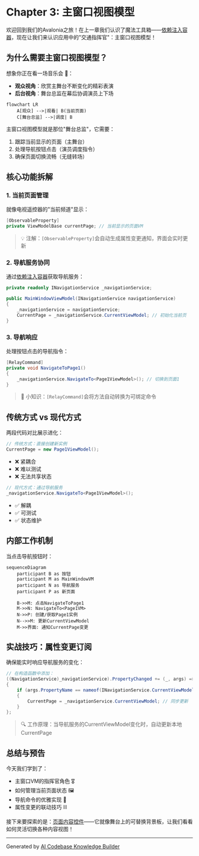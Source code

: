 # Chapter 3: 主窗口视图模型

欢迎回到我们的Avalonia之旅！在上一章我们认识了魔法工具箱——[依赖注入容器](02_依赖注入容器_.md)，现在让我们来认识应用中的"交通指挥官"：主窗口视图模型！

## 为什么需要主窗口视图模型？

想象你正在看一场音乐会 🎵：

- **观众视角**：欣赏主舞台不断变化的精彩表演
- **后台视角**：舞台总监在幕后协调演员上下场

```mermaid
flowchart LR
    A[观众] -->|观看| B(当前页面)
    C[舞台总监] -->|调度| B
```

主窗口视图模型就是那位"舞台总监"，它需要：
1. 跟踪当前显示的页面（主舞台）
2. 处理导航按钮点击（演员调度指令）
3. 确保页面切换流畅（无缝转场）

## 核心功能拆解

### 1. 当前页面管理
就像电视遥控器的"当前频道"显示：
```csharp
[ObservableProperty] 
private ViewModelBase currentPage; // 当前显示的页面VM
```

> 💡 注解：`[ObservableProperty]`会自动生成属性变更通知，界面会实时更新

### 2. 导航服务协同
通过[依赖注入容器](02_依赖注入容器_.md)获取导航服务：
```csharp
private readonly INavigationService _navigationService;

public MainWindowViewModel(INavigationService navigationService)
{
    _navigationService = navigationService;
    CurrentPage = _navigationService.CurrentViewModel; // 初始化当前页
}
```

### 3. 导航响应
处理按钮点击的导航指令：
```csharp
[RelayCommand]
private void NavigateToPage1()
{
    _navigationService.NavigateTo<Page1ViewModel>(); // 切换到页面1
}
```

> 🎯 小知识：`[RelayCommand]`会将方法自动转换为可绑定命令

## 传统方式 vs 现代方式

两段代码对比展示进化：

```csharp
// 传统方式：直接创建新实例
CurrentPage = new Page1ViewModel(); 
```
- ❌ 紧耦合
- ❌ 难以测试
- ❌ 无法共享状态

```csharp
// 现代方式：通过导航服务
_navigationService.NavigateTo<Page1ViewModel>();
```
- ✅ 解耦
- ✅ 可测试
- ✅ 状态维护

## 内部工作机制

当点击导航按钮时：

```mermaid
sequenceDiagram
    participant B as 按钮
    participant M as MainWindowVM
    participant N as 导航服务
    participant P as 新页面
    
    B->>M: 点击NavigateToPage1
    M->>N: NavigateTo<Page1VM>
    N->>P: 创建/获取Page1实例
    N-->>M: 更新CurrentViewModel
    M->>界面: 通知CurrentPage变更
```

## 实战技巧：属性变更订阅

确保能实时响应导航服务的变化：
```csharp
// 在构造函数中添加：
((NavigationService)_navigationService).PropertyChanged += (_, args) =>
{
    if (args.PropertyName == nameof(INavigationService.CurrentViewModel))
    {
        CurrentPage = _navigationService.CurrentViewModel; // 同步更新
    }
};
```

> 🔍 工作原理：当导航服务的CurrentViewModel变化时，自动更新本地CurrentPage

## 总结与预告

今天我们学到了：
- 主窗口VM的指挥官角色 🎖️
- 如何管理当前页面状态 🖼️
- 导航命令的优雅实现 🧭
- 属性变更的联动技巧 ⛓️

接下来要探索的是：[页面内容控件](04_页面内容控件_.md)——它就像舞台上的可替换背景板，让我们看看如何灵活切换各种内容视图！

---

Generated by [AI Codebase Knowledge Builder](https://github.com/The-Pocket/Tutorial-Codebase-Knowledge)